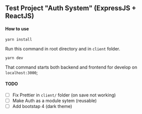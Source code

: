 ## Test Project "Auth System" (ExpressJS + ReactJS)

#### How to use
`yarn install`

Run this command in root directory and in `client` folder.

`yarn dev`

That command starts both backend and frontend for develop on `localhost:3000`;

#### TODO
- [ ] Fix Prettier in `client/` folder (on save not working)
- [ ] Make Auth as a module sytem (reusable)
- [ ] Add bootstap 4 (dark theme) 